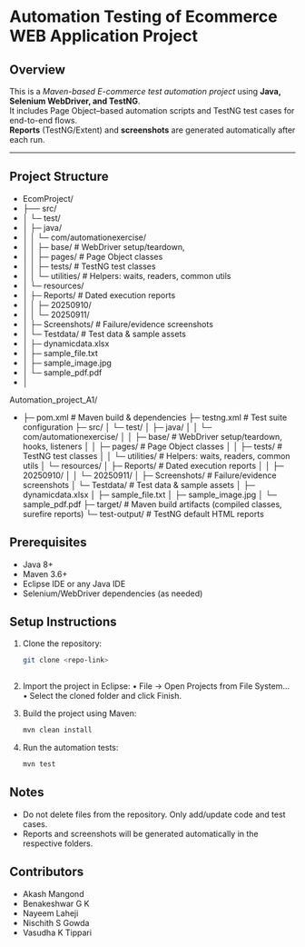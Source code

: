# Automation Testing of Ecommerce WEB Application Project

## Overview
This is a *Maven-based E-commerce test automation project* using **Java, Selenium WebDriver, and TestNG**.  
It includes Page Object–based automation scripts and TestNG test cases for end-to-end flows.  
**Reports** (TestNG/Extent) and **screenshots** are generated automatically after each run.

---

## Project Structure


- EcomProject/
- ├── src/                  
- │    └─ test/                 
- │    ├─ java/         
- │    │  └─ com/automationexercise/
- │    │  ├─ base/ # WebDriver setup/teardown, 
- │    │  ├─ pages/ # Page Object classes
- │    │  ├─ tests/ # TestNG test classes
- │    │  └─ utilities/ # Helpers: waits, readers, common utils
- │    └─ resources/           
- │    ├─ Reports/ # Dated execution reports
- │    │ ├─ 20250910/       
- │    │ └─ 20250911/
- │    ├─ Screenshots/ # Failure/evidence screenshots
- │    └─ Testdata/ # Test data & sample assets
- │    ├─ dynamicdata.xlsx
- │    ├─ sample_file.txt
- │    ├─ sample_image.jpg
- │    └─ sample_pdf.pdf
- │

		 
Automation_project_A1/
-   ├─ pom.xml # Maven build & dependencies
    ├─ testng.xml # Test suite configuration
├─ src/
│ └─ test/
│ ├─ java/
│ │ └─ com/automationexercise/
│ │ ├─ base/ # WebDriver setup/teardown, hooks, listeners
│ │ ├─ pages/ # Page Object classes
│ │ ├─ tests/ # TestNG test classes
│ │ └─ utilities/ # Helpers: waits, readers, common utils
│ └─ resources/
│ ├─ Reports/ # Dated execution reports
│ │ ├─ 20250910/
│ │ └─ 20250911/
│ ├─ Screenshots/ # Failure/evidence screenshots
│ └─ Testdata/ # Test data & sample assets
│ ├─ dynamicdata.xlsx
│ ├─ sample_file.txt
│ ├─ sample_image.jpg
│ └─ sample_pdf.pdf
├─ target/ # Maven build artifacts (compiled classes, surefire reports)
└─ test-output/ # TestNG default HTML reports



## Prerequisites
- Java 8+  
- Maven 3.6+  
- Eclipse IDE or any Java IDE  
- Selenium/WebDriver dependencies (as needed)


## Setup Instructions
1. Clone the repository:
   ```bash
   git clone <repo-link>
  

2.	Import the project in Eclipse:
	•	File → Open Projects from File System…
	•	Select the cloned folder and click Finish.
3.	Build the project using Maven:

    ``` bash
    mvn clean install

4.	Run the automation tests:

    ```bash
    mvn test

## Notes
- Do not delete files from the repository. Only add/update code and test cases.
- Reports and screenshots will be generated automatically in the respective folders.
 
## Contributors
-   Akash Mangond 
-	Benakeshwar G K
-	Nayeem Laheji
-	Nischith S Gowda
-	Vasudha K Tippari
